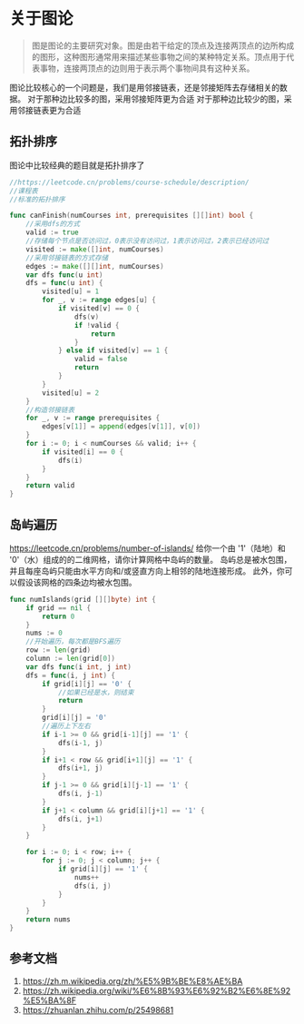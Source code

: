 # 关于图论
>图是图论的主要研究对象。图是由若干给定的顶点及连接两顶点的边所构成的图形，这种图形通常用来描述某些事物之间的某种特定关系。顶点用于代表事物，连接两顶点的边则用于表示两个事物间具有这种关系。


图论比较核心的一个问题是，我们是用邻接链表，还是邻接矩阵去存储相关的数据。
对于那种边比较多的图，采用邻接矩阵更为合适
对于那种边比较少的图，采用邻接链表更为合适


## 拓扑排序
图论中比较经典的题目就是拓扑排序了
``` go
//https://leetcode.cn/problems/course-schedule/description/
//课程表
//标准的拓扑排序

func canFinish(numCourses int, prerequisites [][]int) bool {
	//采用dfs的方式
	valid := true
	//存储每个节点是否访问过，0表示没有访问过，1表示访问过，2表示已经访问过
	visited := make([]int, numCourses)
	//采用邻接链表的方式存储
	edges := make([][]int, numCourses)
	var dfs func(u int)
	dfs = func(u int) {
		visited[u] = 1
		for _, v := range edges[u] {
			if visited[v] == 0 {
				dfs(v)
				if !valid {
					return
				}
			} else if visited[v] == 1 {
				valid = false
				return
			}
		}
		visited[u] = 2
	}
	//构造邻接链表
	for _, v := range prerequisites {
		edges[v[1]] = append(edges[v[1]], v[0])
	}
	for i := 0; i < numCourses && valid; i++ {
		if visited[i] == 0 {
			dfs(i)
		}
	}
	return valid
}
```

## 岛屿遍历
https://leetcode.cn/problems/number-of-islands/
给你一个由 '1'（陆地）和 '0'（水）组成的的二维网格，请你计算网格中岛屿的数量。
岛屿总是被水包围，并且每座岛屿只能由水平方向和/或竖直方向上相邻的陆地连接形成。
此外，你可以假设该网格的四条边均被水包围。

``` go
func numIslands(grid [][]byte) int {
	if grid == nil {
		return 0
	}
	nums := 0
	//开始遍历，每次都是BFS遍历
	row := len(grid)
	column := len(grid[0])
	var dfs func(i int, j int)
	dfs = func(i, j int) {
		if grid[i][j] == '0' {
			//如果已经是水，则结束
			return
		}
		grid[i][j] = '0'
		//遍历上下左右
		if i-1 >= 0 && grid[i-1][j] == '1' {
			dfs(i-1, j)
		}
		if i+1 < row && grid[i+1][j] == '1' {
			dfs(i+1, j)
		}
		if j-1 >= 0 && grid[i][j-1] == '1' {
			dfs(i, j-1)
		}
		if j+1 < column && grid[i][j+1] == '1' {
			dfs(i, j+1)
		}
	}

	for i := 0; i < row; i++ {
		for j := 0; j < column; j++ {
			if grid[i][j] == '1' {
				nums++
				dfs(i, j)
			}
		}
	}
	return nums
}
```



## 参考文档
1. <https://zh.m.wikipedia.org/zh/%E5%9B%BE%E8%AE%BA>
2. <https://zh.wikipedia.org/wiki/%E6%8B%93%E6%92%B2%E6%8E%92%E5%BA%8F>
3. <https://zhuanlan.zhihu.com/p/25498681>